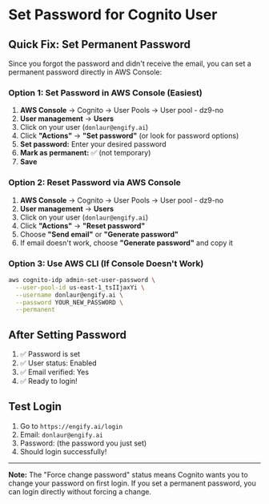 # Set Password for Cognito User

## Quick Fix: Set Permanent Password

Since you forgot the password and didn't receive the email, you can set a permanent password directly in AWS Console:

### Option 1: Set Password in AWS Console (Easiest)

1. **AWS Console** → Cognito → User Pools → User pool - dz9-no
2. **User management** → **Users**
3. Click on your user (`donlaur@engify.ai`)
4. Click **"Actions"** → **"Set password"** (or look for password options)
5. **Set password:** Enter your desired password
6. **Mark as permanent:** ✅ (not temporary)
7. **Save**

### Option 2: Reset Password via AWS Console

1. **AWS Console** → Cognito → User Pools → User pool - dz9-no
2. **User management** → **Users**
3. Click on your user (`donlaur@engify.ai`)
4. Click **"Actions"** → **"Reset password"**
5. Choose **"Send email"** or **"Generate password"**
6. If email doesn't work, choose **"Generate password"** and copy it

### Option 3: Use AWS CLI (If Console Doesn't Work)

```bash
aws cognito-idp admin-set-user-password \
  --user-pool-id us-east-1_tsIIjaxYi \
  --username donlaur@engify.ai \
  --password YOUR_NEW_PASSWORD \
  --permanent
```

## After Setting Password

1. ✅ Password is set
2. ✅ User status: Enabled
3. ✅ Email verified: Yes
4. ✅ Ready to login!

## Test Login

1. Go to `https://engify.ai/login`
2. Email: `donlaur@engify.ai`
3. Password: (the password you just set)
4. Should login successfully!

---

**Note:** The "Force change password" status means Cognito wants you to change your password on first login. If you set a permanent password, you can login directly without forcing a change.
